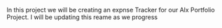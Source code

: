 In this project we will be creating an expnse Tracker for our Alx Portfolio Project. I will be updating this reame as we progress